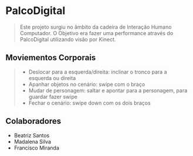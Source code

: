 # PalcoDigital
> Este projeto surgiu no âmbito da cadeira de Interação Humano Computador. O Objetivo era fazer uma performance através do PalcoDigital utilizando visão por Kinect.

## Moviementos Corporais
> - Deslocar para a esquerda/direita: inclinar o tronco para a  esquerda ou direita
> - Apanhar objetos no cenário: swipe com o braço
> - Mudar de personagem: saltar e apontar para a personagem, para guardar fazer swipe
> - Fechar o cenário: swipe down com os dois braços

## Colaboradores
- Beatriz Santos
- Madalena Silva
- Francisco Miranda

